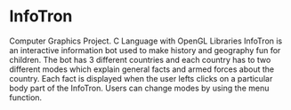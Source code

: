 # InfoTron
Computer Graphics Project. C Language with OpenGL Libraries
InfoTron is an interactive information bot used to make history and geography fun for children. The bot has 3 different countries and each country has to two different modes which explain general facts and armed forces about the country. Each fact is displayed when the user lefts clicks on a particular body part of the InfoTron. Users can change modes by using the menu function. 

